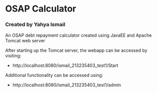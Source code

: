# OSAP Calculator
### Created by Yahya Ismail
An OSAP debt repayment calculator created using JavaEE and Apache Tomcat web server

After starting up the Tomcat server, the webapp can be accessed by visiting:
* http://localhost:8080/ismail_213235403_test1/Start

Additional functionality can be accessed using:
* http://localhost:8080/ismail_213235403_test1/admin
